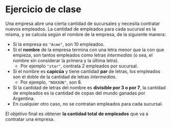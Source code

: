 # Ejercicio de clase

Una empresa abre una cierta cantidad de sucursales y necesita contratar nuevos empleados. La cantidad de empleados para cada sucursal es la misma, y se calcula según el nombre de la empresa, de la siguiente manera:
* Si la empresa es `"Acme"`, son 10 empleados.
* Si el **nombre** de la empresa termina con una letra menor que la con que empieza, son tantos empleados como letras _intermedias_ (o sea, el nombre sin considerar la primera y la última letra). 
    * Por ejemplo `"star"`, contrata 2 empleados por sucursal.
* Si el nombre es **capicúa** y tiene cantidad **par** de letras, los empleados son el doble de la cantidad de letras _intermedias_. 
    * Por ejemplo, `"NOXXON"`, son 8.
* Si la cantidad de letras del nombre es **divisible por 3 o por 7**, la cantidad de empleados es la cantidad de copas del mundo ganadas por Argentina.
* En cualquier otro caso, no se contratan empleados para cada sucursal.

El objetivo final es obtener **la cantidad total de empleados** que va a contratar una empresa.
